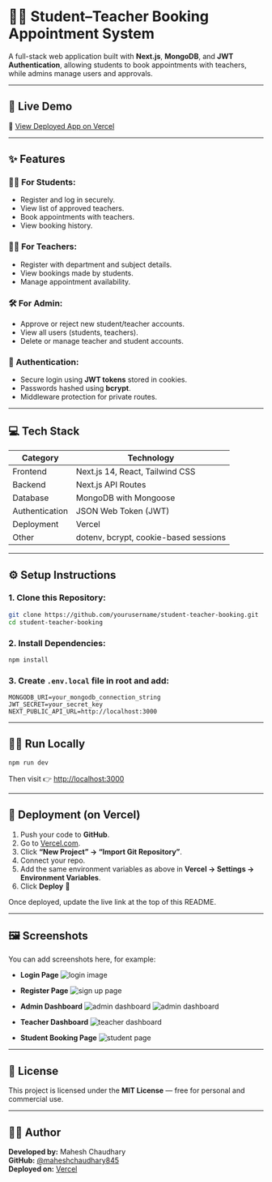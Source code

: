 # 🧑‍🎓 Student–Teacher Booking Appointment System

A full-stack web application built with **Next.js**, **MongoDB**, and **JWT Authentication**, allowing students to book appointments with teachers, while admins manage users and approvals.

---

## 🚀 Live Demo
🔗 [View Deployed App on Vercel](https://student-teacher-app-bice.vercel.app/)

---

## ✨ Features

### 👨‍🎓 For Students:
- Register and log in securely.
- View list of approved teachers.
- Book appointments with teachers.
- View booking history.

### 👨‍🏫 For Teachers:
- Register with department and subject details.
- View bookings made by students.
- Manage appointment availability.

### 🛠️ For Admin:
- Approve or reject new student/teacher accounts.
- View all users (students, teachers).
- Delete or manage teacher and student accounts.

### 🔐 Authentication:
- Secure login using **JWT tokens** stored in cookies.
- Passwords hashed using **bcrypt**.
- Middleware protection for private routes.

---

## 💻 Tech Stack

| Category | Technology |
|-----------|-------------|
| Frontend | Next.js 14, React, Tailwind CSS |
| Backend | Next.js API Routes |
| Database | MongoDB with Mongoose |
| Authentication | JSON Web Token (JWT) |
| Deployment | Vercel |
| Other | dotenv, bcrypt, cookie-based sessions |

---

## ⚙️ Setup Instructions

### 1. Clone this Repository:
```bash
git clone https://github.com/yourusername/student-teacher-booking.git
cd student-teacher-booking
```

### 2. Install Dependencies:
```bash
npm install
```

### 3. Create `.env.local` file in root and add:
```env
MONGODB_URI=your_mongodb_connection_string
JWT_SECRET=your_secret_key
NEXT_PUBLIC_API_URL=http://localhost:3000
```

---

## 🧑‍💻 Run Locally
```bash
npm run dev
```
Then visit 👉 [http://localhost:3000](http://localhost:3000)

---

## 🛜 Deployment (on Vercel)

1. Push your code to **GitHub**.
2. Go to [Vercel.com](https://vercel.com/).
3. Click **“New Project” → “Import Git Repository”**.
4. Connect your repo.
5. Add the same environment variables as above in **Vercel → Settings → Environment Variables**.
6. Click **Deploy** 🚀

Once deployed, update the live link at the top of this README.

---

## 🖼️ Screenshots
You can add screenshots here, for example:

- **Login Page**
![login image](./public/screenshots/login.png)

- **Register Page**
![sign up page](./public/screenshots/register.png)

- **Admin Dashboard**
![admin dashboard](./public/screenshots/admin1.png)
![admin dashboard](./public/screenshots/admin2.png)

- **Teacher Dashboard**
![teacher dashboard](./public/screenshots/teacher.png)

- **Student Booking Page**
![student page](./public/screenshots/student1.png)

---

## 📜 License
This project is licensed under the **MIT License** — free for personal and commercial use.

---

## 👨‍💻 Author
**Developed by:** Mahesh Chaudhary  
**GitHub:** [@maheshchaudhary845](https://github.com/maheshchaudhary845)  
**Deployed on:** [Vercel](https://vercel.com)
